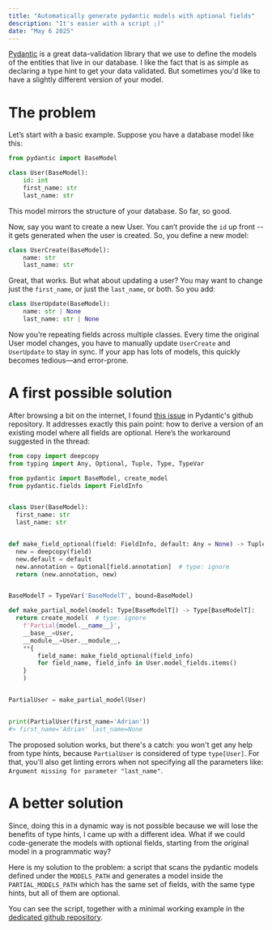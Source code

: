 ```yaml
---
title: "Automatically generate pydantic models with optional fields"
description: "It's easier with a script ;)"
date: "May 6 2025"
---
```


[Pydantic](https://docs.pydantic.dev/latest/) is a great data-validation library that we use to define the models of the entities that live in our database. I like the fact that is as simple as declaring a type hint to get your data validated. But sometimes you'd like to have a slightly different version of your model.

# The problem
Let’s start with a basic example. Suppose you have a database model like this:
```python
from pydantic import BaseModel

class User(BaseModel):
	id: int
	first_name: str
	last_name: str
```

This model mirrors the structure of your database. So far, so good.

Now, say you want to create a new User. You can’t provide the `id` up front -- it gets generated when the user is created. So, you define a new model:
```python
class UserCreate(BaseModel):
	name: str
	last_name: str
```

Great, that works. But what about updating a user? You may want to change just the `first_name`, or just the `last_name`, or both. So you add:
```python
class UserUpdate(BaseModel):
	name: str | None
	last_name: str | None
```

Now you’re repeating fields across multiple classes. Every time the original User model changes, you have to manually update `UserCreate` and `UserUpdate` to stay in sync. If your app has lots of models, this quickly becomes tedious—and error-prone.

# A first possible solution
After browsing a bit on the internet, I found [this issue](https://github.com/pydantic/pydantic/issues/3120) in Pydantic's github repository. It addresses exactly this pain point: how to derive a version of an existing model where all fields are optional.
Here’s the workaround suggested in the thread:
```python
from copy import deepcopy
from typing import Any, Optional, Tuple, Type, TypeVar

from pydantic import BaseModel, create_model
from pydantic.fields import FieldInfo


class User(BaseModel):
  first_name: str
  last_name: str


def make_field_optional(field: FieldInfo, default: Any = None) -> Tuple[Any, FieldInfo]:
  new = deepcopy(field)
  new.default = default
  new.annotation = Optional[field.annotation]  # type: ignore
  return (new.annotation, new)


BaseModelT = TypeVar('BaseModelT', bound=BaseModel)

def make_partial_model(model: Type[BaseModelT]) -> Type[BaseModelT]:
  return create_model(  # type: ignore
    f'Partial{model.__name__}',
    __base__=User,
    __module__=User.__module__,
    **{
        field_name: make_field_optional(field_info)
        for field_name, field_info in User.model_fields.items()
    }
    )


PartialUser = make_partial_model(User)


print(PartialUser(first_name='Adrian'))
#> first_name='Adrian' last_name=None
```

The proposed solution works, but there's a catch: you won't get any help from type hints, because `PartialUser` is considered of type `type[User]`. For that, you'll also get linting errors when not specifying all the parameters like: `Argument missing for parameter "last_name"`.

# A better solution
Since, doing this in a dynamic way is not possible because we will lose the benefits of type hints, I came up with a different idea. What if we could code-generate the models with optional fields, starting from the original model in a programmatic way?

Here is my solution to the problem: a script that scans the pydantic models defined under the `MODELS_PATH` and generates a model inside the `PARTIAL_MODELS_PATH` which has the same set of fields, with the same type hints, but all of them are optional.


You can see the script, together with a minimal working example in the [dedicated github repository](https://github.com/alemar99/pydantic-optional-models).

